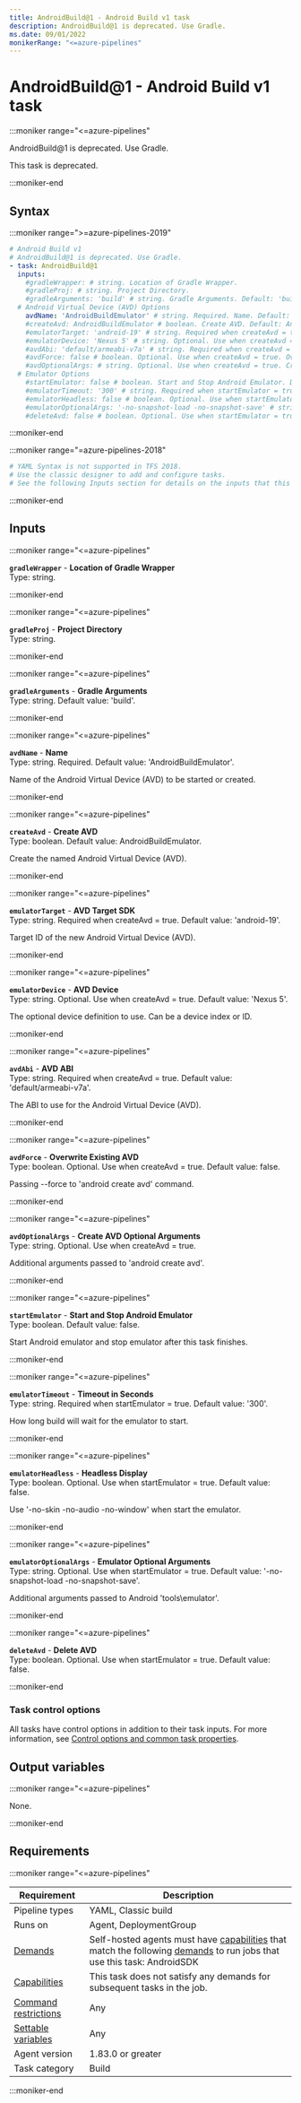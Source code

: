 ```yaml
---
title: AndroidBuild@1 - Android Build v1 task
description: AndroidBuild@1 is deprecated. Use Gradle.
ms.date: 09/01/2022
monikerRange: "<=azure-pipelines"
---
```


# AndroidBuild@1 - Android Build v1 task

<!-- :::description::: -->
:::moniker range="<=azure-pipelines"

<!-- :::editable-content name="description"::: -->
AndroidBuild@1 is deprecated. Use Gradle.
<!-- :::editable-content-end::: -->

This task is deprecated.

:::moniker-end
<!-- :::description-end::: -->

<!-- :::syntax::: -->
## Syntax

:::moniker range=">=azure-pipelines-2019"

```yaml
# Android Build v1
# AndroidBuild@1 is deprecated. Use Gradle.
- task: AndroidBuild@1
  inputs:
    #gradleWrapper: # string. Location of Gradle Wrapper. 
    #gradleProj: # string. Project Directory. 
    #gradleArguments: 'build' # string. Gradle Arguments. Default: 'build'.
  # Android Virtual Device (AVD) Options
    avdName: 'AndroidBuildEmulator' # string. Required. Name. Default: 'AndroidBuildEmulator'.
    #createAvd: AndroidBuildEmulator # boolean. Create AVD. Default: AndroidBuildEmulator.
    #emulatorTarget: 'android-19' # string. Required when createAvd = true. AVD Target SDK. Default: 'android-19'.
    #emulatorDevice: 'Nexus 5' # string. Optional. Use when createAvd = true. AVD Device. Default: 'Nexus 5'.
    #avdAbi: 'default/armeabi-v7a' # string. Required when createAvd = true. AVD ABI. Default: 'default/armeabi-v7a'.
    #avdForce: false # boolean. Optional. Use when createAvd = true. Overwrite Existing AVD. Default: false.
    #avdOptionalArgs: # string. Optional. Use when createAvd = true. Create AVD Optional Arguments. 
  # Emulator Options
    #startEmulator: false # boolean. Start and Stop Android Emulator. Default: false.
    #emulatorTimeout: '300' # string. Required when startEmulator = true. Timeout in Seconds. Default: '300'.
    #emulatorHeadless: false # boolean. Optional. Use when startEmulator = true. Headless Display. Default: false.
    #emulatorOptionalArgs: '-no-snapshot-load -no-snapshot-save' # string. Optional. Use when startEmulator = true. Emulator Optional Arguments. Default: '-no-snapshot-load -no-snapshot-save'.
    #deleteAvd: false # boolean. Optional. Use when startEmulator = true. Delete AVD. Default: false.
```

:::moniker-end

:::moniker range="=azure-pipelines-2018"

```yaml
# YAML Syntax is not supported in TFS 2018.
# Use the classic designer to add and configure tasks.
# See the following Inputs section for details on the inputs that this task supports.
```

:::moniker-end
<!-- :::syntax-end::: -->

<!-- :::inputs::: -->
## Inputs

<!-- :::item name="gradleWrapper"::: -->
:::moniker range="<=azure-pipelines"

**`gradleWrapper`** - **Location of Gradle Wrapper**<br>
Type: string.<br>
<!-- :::editable-content name="helpMarkDown"::: -->
<!-- :::editable-content-end::: -->

:::moniker-end
<!-- :::item-end::: -->
<!-- :::item name="gradleProj"::: -->
:::moniker range="<=azure-pipelines"

**`gradleProj`** - **Project Directory**<br>
Type: string.<br>
<!-- :::editable-content name="helpMarkDown"::: -->
<!-- :::editable-content-end::: -->

:::moniker-end
<!-- :::item-end::: -->
<!-- :::item name="gradleArguments"::: -->
:::moniker range="<=azure-pipelines"

**`gradleArguments`** - **Gradle Arguments**<br>
Type: string. Default value: 'build'.<br>
<!-- :::editable-content name="helpMarkDown"::: -->
<!-- :::editable-content-end::: -->

:::moniker-end
<!-- :::item-end::: -->
<!-- :::item name="avdName"::: -->
:::moniker range="<=azure-pipelines"

**`avdName`** - **Name**<br>
Type: string. Required. Default value: 'AndroidBuildEmulator'.<br>
<!-- :::editable-content name="helpMarkDown"::: -->
Name of the Android Virtual Device (AVD) to be started or created.
<!-- :::editable-content-end::: -->

:::moniker-end
<!-- :::item-end::: -->
<!-- :::item name="createAvd"::: -->
:::moniker range="<=azure-pipelines"

**`createAvd`** - **Create AVD**<br>
Type: boolean. Default value: AndroidBuildEmulator.<br>
<!-- :::editable-content name="helpMarkDown"::: -->
Create the named Android Virtual Device (AVD).
<!-- :::editable-content-end::: -->

:::moniker-end
<!-- :::item-end::: -->
<!-- :::item name="emulatorTarget"::: -->
:::moniker range="<=azure-pipelines"

**`emulatorTarget`** - **AVD Target SDK**<br>
Type: string. Required when createAvd = true. Default value: 'android-19'.<br>
<!-- :::editable-content name="helpMarkDown"::: -->
Target ID of the new Android Virtual Device (AVD).
<!-- :::editable-content-end::: -->

:::moniker-end
<!-- :::item-end::: -->
<!-- :::item name="emulatorDevice"::: -->
:::moniker range="<=azure-pipelines"

**`emulatorDevice`** - **AVD Device**<br>
Type: string. Optional. Use when createAvd = true. Default value: 'Nexus 5'.<br>
<!-- :::editable-content name="helpMarkDown"::: -->
The optional device definition to use. Can be a device index or ID.
<!-- :::editable-content-end::: -->

:::moniker-end
<!-- :::item-end::: -->
<!-- :::item name="avdAbi"::: -->
:::moniker range="<=azure-pipelines"

**`avdAbi`** - **AVD ABI**<br>
Type: string. Required when createAvd = true. Default value: 'default/armeabi-v7a'.<br>
<!-- :::editable-content name="helpMarkDown"::: -->
The ABI to use for the Android Virtual Device (AVD).
<!-- :::editable-content-end::: -->

:::moniker-end
<!-- :::item-end::: -->
<!-- :::item name="avdForce"::: -->
:::moniker range="<=azure-pipelines"

**`avdForce`** - **Overwrite Existing AVD**<br>
Type: boolean. Optional. Use when createAvd = true. Default value: false.<br>
<!-- :::editable-content name="helpMarkDown"::: -->
Passing --force to 'android create avd' command.
<!-- :::editable-content-end::: -->

:::moniker-end
<!-- :::item-end::: -->
<!-- :::item name="avdOptionalArgs"::: -->
:::moniker range="<=azure-pipelines"

**`avdOptionalArgs`** - **Create AVD Optional Arguments**<br>
Type: string. Optional. Use when createAvd = true.<br>
<!-- :::editable-content name="helpMarkDown"::: -->
Additional arguments passed to 'android create avd'.
<!-- :::editable-content-end::: -->

:::moniker-end
<!-- :::item-end::: -->
<!-- :::item name="startEmulator"::: -->
:::moniker range="<=azure-pipelines"

**`startEmulator`** - **Start and Stop Android Emulator**<br>
Type: boolean. Default value: false.<br>
<!-- :::editable-content name="helpMarkDown"::: -->
Start Android emulator and stop emulator after this task finishes.
<!-- :::editable-content-end::: -->

:::moniker-end
<!-- :::item-end::: -->
<!-- :::item name="emulatorTimeout"::: -->
:::moniker range="<=azure-pipelines"

**`emulatorTimeout`** - **Timeout in Seconds**<br>
Type: string. Required when startEmulator = true. Default value: '300'.<br>
<!-- :::editable-content name="helpMarkDown"::: -->
How long build will wait for the emulator to start.
<!-- :::editable-content-end::: -->

:::moniker-end
<!-- :::item-end::: -->
<!-- :::item name="emulatorHeadless"::: -->
:::moniker range="<=azure-pipelines"

**`emulatorHeadless`** - **Headless Display**<br>
Type: boolean. Optional. Use when startEmulator = true. Default value: false.<br>
<!-- :::editable-content name="helpMarkDown"::: -->
Use '-no-skin -no-audio -no-window' when start the emulator.
<!-- :::editable-content-end::: -->

:::moniker-end
<!-- :::item-end::: -->
<!-- :::item name="emulatorOptionalArgs"::: -->
:::moniker range="<=azure-pipelines"

**`emulatorOptionalArgs`** - **Emulator Optional Arguments**<br>
Type: string. Optional. Use when startEmulator = true. Default value: '-no-snapshot-load -no-snapshot-save'.<br>
<!-- :::editable-content name="helpMarkDown"::: -->
Additional arguments passed to Android 'tools\emulator'.
<!-- :::editable-content-end::: -->

:::moniker-end
<!-- :::item-end::: -->
<!-- :::item name="deleteAvd"::: -->
:::moniker range="<=azure-pipelines"

**`deleteAvd`** - **Delete AVD**<br>
Type: boolean. Optional. Use when startEmulator = true. Default value: false.<br>
<!-- :::editable-content name="helpMarkDown"::: -->
<!-- :::editable-content-end::: -->

:::moniker-end
<!-- :::item-end::: -->

### Task control options

All tasks have control options in addition to their task inputs. For more information, see [Control options and common task properties](/azure/devops/pipelines/yaml-schema/steps-task#common-task-properties).
<!-- :::inputs-end::: -->

<!-- :::outputVariables::: -->
## Output variables

:::moniker range="<=azure-pipelines"

None.

:::moniker-end
<!-- :::outputVariables-end::: -->

<!-- :::remarks::: -->
<!-- :::editable-content name="remarks"::: -->
<!-- :::editable-content-end::: -->
<!-- :::remarks-end::: -->

<!-- :::examples::: -->
<!-- :::editable-content name="examples"::: -->
<!-- :::editable-content-end::: -->
<!-- :::examples-end::: -->

<!-- :::properties::: -->
## Requirements

:::moniker range="<=azure-pipelines"

| Requirement | Description |
|-------------|-------------|
| Pipeline types | YAML, Classic build |
| Runs on | Agent, DeploymentGroup |
| [Demands](/azure/devops/pipelines/process/demands) | Self-hosted agents must have [capabilities](/azure/devops/pipelines/agents/agents#capabilities) that match the following [demands](/azure/devops/pipelines/process/demands) to run jobs that use this task: AndroidSDK |
| [Capabilities](/azure/devops/pipelines/agents/agents#capabilities) | This task does not satisfy any demands for subsequent tasks in the job. |
| [Command restrictions](/azure/devops/pipelines/security/templates#agent-logging-command-restrictions) | Any |
| [Settable variables](/azure/devops/pipelines/security/templates#agent-logging-command-restrictions) | Any |
| Agent version |  1.83.0 or greater |
| Task category | Build |

:::moniker-end
<!-- :::properties-end::: -->

<!-- :::see-also::: -->
<!-- :::editable-content name="seeAlso"::: -->
<!-- :::editable-content-end::: -->
<!-- :::see-also-end::: -->